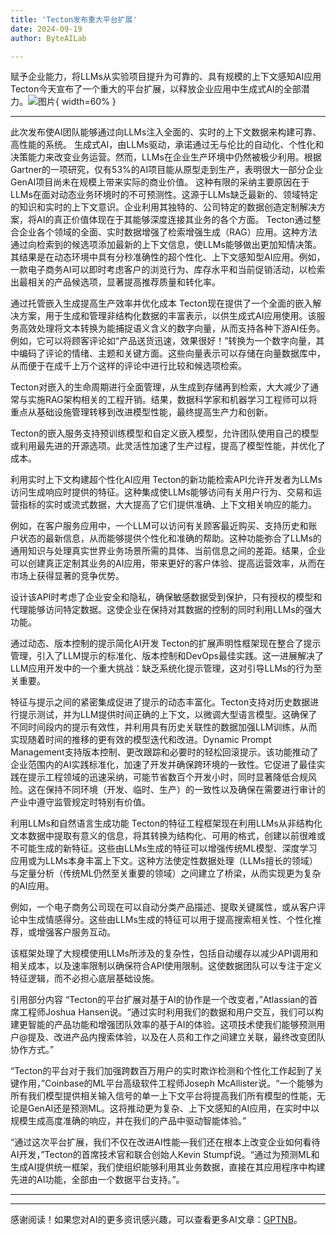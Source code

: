 ```yaml
---
title: 'Tecton发布重大平台扩展'
date: 2024-09-19
author: ByteAILab

---
```


赋予企业能力，将LLMs从实验项目提升为可靠的、具有规模的上下文感知AI应用
Tecton今天宣布了一个重大的平台扩展，以释放企业应用中生成式AI的全部潜力。![图片](https://ai-techpark.com/wp-content/uploads/2024/09/Tecton-960x540.jpg){ width=60% }

---
此次发布使AI团队能够通过向LLMs注入全面的、实时的上下文数据来构建可靠、高性能的系统。
生成式AI，由LLMs驱动，承诺通过无与伦比的自动化、个性化和决策能力来改变业务运营。然而，LLMs在企业生产环境中仍然被极少利用。根据Gartner的一项研究，仅有53%的AI项目能从原型走到生产，表明很大一部分企业GenAI项目尚未在规模上带来实际的商业价值。
这种有限的采纳主要原因在于LLMs在面对动态业务环境时的不可预测性。这源于LLMs缺乏最新的、领域特定的知识和实时的上下文意识。企业利用其独特的、公司特定的数据创造定制解决方案，将AI的真正价值体现在于其能够深度连接其业务的各个方面。
Tecton通过整合企业各个领域的全面、实时数据增强了检索增强生成（RAG）应用。这种方法通过向检索到的候选项添加最新的上下文信息，使LLMs能够做出更加知情决策。其结果是在动态环境中具有分秒准确性的超个性化、上下文感知型AI应用。例如，一款电子商务AI可以即时考虑客户的浏览行为、库存水平和当前促销活动，以检索出最相关的产品候选项，显著提高推荐质量和转化率。

通过托管嵌入生成提高生产效率并优化成本
Tecton现在提供了一个全面的嵌入解决方案，用于生成和管理非结构化数据的丰富表示，以供生成式AI应用使用。该服务高效处理将文本转换为能捕捉语义含义的数字向量，从而支持各种下游AI任务。例如，它可以将顾客评论如“产品送货迅速，效果很好！”转换为一个数字向量，其中编码了评论的情绪、主题和关键方面。这些向量表示可以存储在向量数据库中，从而便于在成千上万个这样的评论中进行比较和候选项检索。

Tecton对嵌入的生命周期进行全面管理，从生成到存储再到检索，大大减少了通常与实施RAG架构相关的工程开销。结果，数据科学家和机器学习工程师可以将重点从基础设施管理转移到改进模型性能，最终提高生产力和创新。

Tecton的嵌入服务支持预训练模型和自定义嵌入模型，允许团队使用自己的模型或利用最先进的开源选项。此灵活性加速了生产过程，提高了模型性能，并优化了成本。

利用实时上下文构建超个性化AI应用
Tecton的新功能检索API允许开发者为LLMs访问生成响应时提供的特征。这种集成使LLMs能够访问有关用户行为、交易和运营指标的实时或流式数据，大大提高了它们提供准确、上下文相关响应的能力。

例如，在客户服务应用中，一个LLM可以访问有关顾客最近购买、支持历史和账户状态的最新信息，从而能够提供个性化和准确的帮助。这种功能弥合了LLMs的通用知识与处理真实世界业务场景所需的具体、当前信息之间的差距。结果，企业可以创建真正定制其业务的AI应用，带来更好的客户体验、提高运营效率，从而在市场上获得显著的竞争优势。

设计该API时考虑了企业安全和隐私，确保敏感数据受到保护，只有授权的模型和代理能够访问特定数据。这使企业在保持对其数据的控制的同时利用LLMs的强大功能。

通过动态、版本控制的提示简化AI开发
Tecton的扩展声明性框架现在整合了提示管理，引入了LLM提示的标准化、版本控制和DevOps最佳实践。这一进展解决了LLM应用开发中的一个重大挑战：缺乏系统化提示管理，这对引导LLMs的行为至关重要。

特征与提示之间的紧密集成促进了提示的动态丰富化。Tecton支持对历史数据进行提示测试，并为LLM提供时间正确的上下文，以微调大型语言模型。这确保了不同时间段内的提示有效性，并利用具有历史关联性的数据加强LLM训练，从而实现随着时间的推移的更有效的模型迭代和改进。Dynamic Prompt Management支持版本控制、更改跟踪和必要时的轻松回滚提示。该功能推动了企业范围内的AI实践标准化，加速了开发并确保跨环境的一致性。它促进了最佳实践在提示工程领域的迅速采纳，可能节省数百个开发小时，同时显著降低合规风险。这在保持不同环境（开发、临时、生产）的一致性以及确保在需要进行审计的产业中遵守监管规定时特别有价值。

利用LLMs和自然语言生成功能
Tecton的特征工程框架现在利用LLMs从非结构化文本数据中提取有意义的信息，将其转换为结构化、可用的格式，创建以前很难或不可能生成的新特征。这些由LLMs生成的特征可以增强传统ML模型、深度学习应用或为LLMs本身丰富上下文。这种方法使定性数据处理（LLMs擅长的领域）与定量分析（传统ML仍然至关重要的领域）之间建立了桥梁，从而实现更为复杂的AI应用。

例如，一个电子商务公司现在可以自动分类产品描述、提取关键属性，或从客户评论中生成情感得分。这些由LLMs生成的特征可以用于提高搜索相关性、个性化推荐，或增强客户服务互动。

该框架处理了大规模使用LLMs所涉及的复杂性，包括自动缓存以减少API调用和相关成本，以及速率限制以确保符合API使用限制。这使数据团队可以专注于定义特征逻辑，而不必担心底层基础设施。

引用部分内容
“Tecton的平台扩展对基于AI的协作是一个改变者，”Atlassian的首席工程师Joshua Hansen说。“通过实时利用我们的数据和用户交互，我们可以构建更智能的产品功能和增强团队效率的基于AI的体验。这项技术使我们能够预测用户@提及、改进产品内搜索体验，以及在人员和工作之间建立关联，最终改变团队协作方式。”

“Tecton的平台对于我们加强跨数百万用户的实时欺诈检测和个性化工作起到了关键作用，”Coinbase的ML平台高级软件工程师Joseph McAllister说。“一个能够为所有我们模型提供相关输入信号的单一上下文平台将提高我们所有模型的性能，无论是GenAI还是预测ML。这将推动更为复杂、上下文感知的AI应用，在实时中以规模生成高度准确的响应，并在我们的产品中驱动智能体验。”

“通过这次平台扩展，我们不仅在改进AI性能—我们还在根本上改变企业如何看待AI开发，”Tecton的首席技术官和联合创始人Kevin Stumpf说。“通过为预测ML和生成AI提供统一框架，我们使组织能够利用其业务数据，直接在其应用程序中构建先进的AI功能，全部由一个数据平台支持。”。

---
---
感谢阅读！如果您对AI的更多资讯感兴趣，可以查看更多AI文章：[GPTNB](https://gptnb.com)。